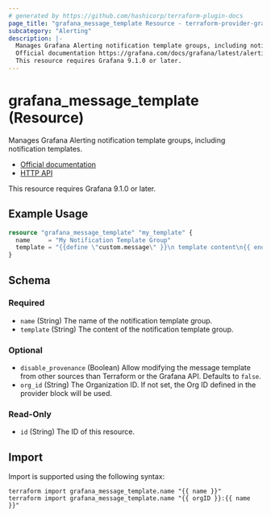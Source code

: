 ```yaml
---
# generated by https://github.com/hashicorp/terraform-plugin-docs
page_title: "grafana_message_template Resource - terraform-provider-grafana"
subcategory: "Alerting"
description: |-
  Manages Grafana Alerting notification template groups, including notification templates.
  Official documentation https://grafana.com/docs/grafana/latest/alerting/set-up/provision-alerting-resources/terraform-provisioning/HTTP API https://grafana.com/docs/grafana/latest/developers/http_api/alerting_provisioning/#notification-template-groups
  This resource requires Grafana 9.1.0 or later.
---
```


# grafana_message_template (Resource)

Manages Grafana Alerting notification template groups, including notification templates.

* [Official documentation](https://grafana.com/docs/grafana/latest/alerting/set-up/provision-alerting-resources/terraform-provisioning/)
* [HTTP API](https://grafana.com/docs/grafana/latest/developers/http_api/alerting_provisioning/#notification-template-groups)

This resource requires Grafana 9.1.0 or later.

## Example Usage

```terraform
resource "grafana_message_template" "my_template" {
  name     = "My Notification Template Group"
  template = "{{define \"custom.message\" }}\n template content\n{{ end }}"
}
```

<!-- schema generated by tfplugindocs -->
## Schema

### Required

- `name` (String) The name of the notification template group.
- `template` (String) The content of the notification template group.

### Optional

- `disable_provenance` (Boolean) Allow modifying the message template from other sources than Terraform or the Grafana API. Defaults to `false`.
- `org_id` (String) The Organization ID. If not set, the Org ID defined in the provider block will be used.

### Read-Only

- `id` (String) The ID of this resource.

## Import

Import is supported using the following syntax:

```shell
terraform import grafana_message_template.name "{{ name }}"
terraform import grafana_message_template.name "{{ orgID }}:{{ name }}"
```
